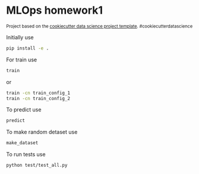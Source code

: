 MLOps homework1
==============================

<p><small>Project based on the <a target="_blank" href="https://drivendata.github.io/cookiecutter-data-science/">cookiecutter data science project template</a>. #cookiecutterdatascience</small></p>

Initially use
```bash
pip install -e .
```

For train use
```bash
train
```
or 
```bash
train -cn train_config_1
train -cn train_config_2
```

To predict use 
```bash
predict
```

To make random detaset use
```bash
make_dataset
```

To run tests use
```bash
python test/test_all.py
```
